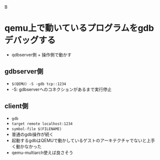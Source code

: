 B
# qemu上で動いているプログラムをgdbデバッグする
- qdbserver側 + 操作側で動かす

## gdbserver側
- `$(QEMU) -S -gdb tcp::1234`
- -S: gdbserverへのコネクションがあるまで実行停止

## client側
- `gdb`
- `target remote localhost:1234`
- `symbol-file $(FILENAME)`
- 普通のgdb操作が続く
- 起動するgdbはQEMUで動かしているゲストのアーキテクチャでないと上手く動かなかった
- qemu-multiarch使えば良さそう

